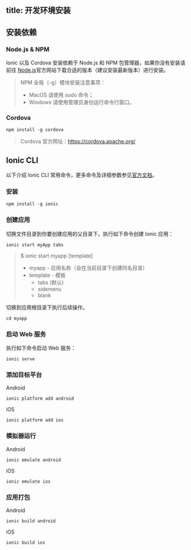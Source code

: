 title: 开发环境安装
---


## 安装依赖

### Node.js & NPM

Ionic 以及 Cordova 安装依赖于 Node.js 和 NPM 包管理器，如果你没有安装请前往 [Node.js](http://nodejs.org)官方网站下载合适的版本（建议安装最新版本）进行安装。

> NPM 全局（-g）模块安装注意事项：
> - MacOS 请使用 sudo 命令；
> - Windows 请使用管理员身份运行命令行窗口。

### Cordova

```
npm install -g cordova
```

> Cordova 官方网址：https://cordova.apache.org/

## Ionic CLI

以下介绍 Ionic CLI 常用命令，更多命令及详细参数参见[官方文档](http://ionicframework.com/docs/v1/cli/)。

### 安装

```
npm install -g ionic
```

### 创建应用

切换文件目录到你要创建应用的父目录下，执行如下命令创建 Ionic 应用：
```
ionic start myApp tabs
```

> $ ionic start myapp [template]
> 
> - myapp - 应用名称（会在当前目录下创建同名目录）
> - template - 模板
>   - tabs (默认)
>   - sidemenu
>   - blank

切换到应用根目录下执行后续操作。
```
cd myapp
```

### 启动 Web 服务

执行如下命令启动 Web 服务：
```
ionic serve
```

### 添加目标平台

Android
```
ionic platform add android
```

iOS
```
ionic platform add ios
```

### 模拟器运行

Android
```
ionic emulate android
```

iOS
```
ionic emulate ios
```

### 应用打包

Android
```
ionic build android
```

iOS
```
ionic build ios
```